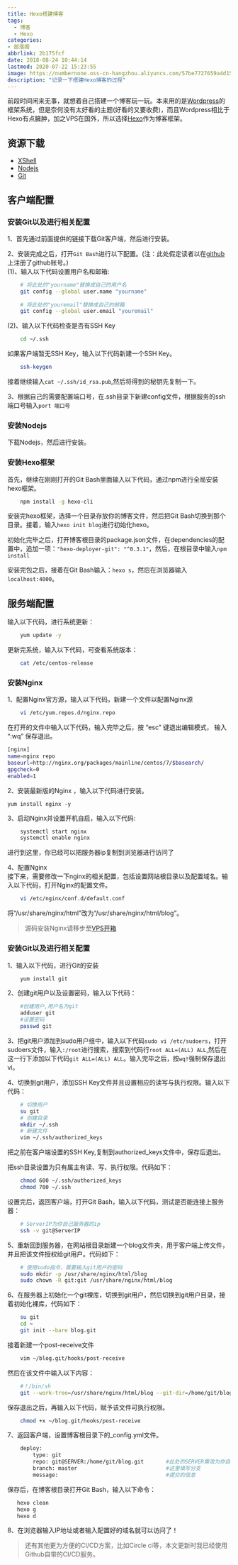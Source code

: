 ```yaml
---
title: Hexo搭建博客
tags:
  - 博客
  - Hexo
categories:
- 部落阁
abbrlink: 2b175fcf
date: 2018-08-24 10:44:14
lastmod: 2020-07-22 15:23:55
image: https://numbernone.oss-cn-hangzhou.aliyuncs.com/57be7727659a4d154e476ab2a5ed6084.jpg
description: "记录一下搭建Hexo博客的过程"
---
```


前段时间闲来无事，就想着自己搭建一个博客玩一玩。本来用的是[Wordpress](https://cn.wordpress.org/)的框架系统，但是奈何没有太好看的主题(好看的又要收费)，而且Wordpress相比于Hexo有点臃肿，加之VPS在国外，所以选择[Hexo](https://hexo.io)作为博客框架。

<!-- more -->

## 资源下载

- [XShell](https://www.lanzous.com/i2l6duh)
- [Nodejs](https://npm.taobao.org/mirrors/node/v10.8.0/node-v10.8.0-x64.msi)
- [Git](https://git-scm.com/downloads)

## 客户端配置

### 安装Git以及进行相关配置

1、首先通过前面提供的链接下载Git客户端，然后进行安装。

2、安装完成之后，打开`Git Bash`进行以下配置。(注：此处假定读者以在[github](https://github.com/)上注册了github账号。)  
(1)、输入以下代码设置用户名和邮箱:

```bash
    # 将此处的"yourname"替换成自己的用户名
    git config --global user.name "yourname"
    
    # 将此处的"youremail"替换成自己的邮箱
    git config --global user.email "youremail"
```

(2)、输入以下代码检查是否有SSH Key

```bash
    cd ~/.ssh
```

如果客户端暂无SSH Key，输入以下代码新建一个SSH Key。

```bash
	ssh-keygen
```

接着继续输入`cat ~/.ssh/id_rsa.pub`,然后将得到的秘钥先复制一下。

3、根据自己的需要配置端口号，在.ssh目录下新建config文件，根据服务的ssh端口号输入`port 端口号`

### 安装Nodejs

下载Nodejs，然后进行安装。

### 安装Hexo框架

首先，继续在刚刚打开的Git Bash里面输入以下代码，通过npm进行全局安装hexo框架。

```bash
    npm install -g hexo-cli
```

安装完hexo框架，选择一个目录存放你的博客文件，然后把Git Bash切换到那个目录。接着，输入`hexo init blog`进行初始化hexo。 

初始化完毕之后，打开博客根目录的package.json文件，在dependencies的配置中，追加一项：`"hexo-deployer-git": "^0.3.1"`，然后，在根目录中输入`npm install`

安装完包之后，接着在Git Bash输入：`hexo s`，然后在浏览器输入`localhost:4000`。

## 服务端配置

输入以下代码，进行系统更新：

```bash
    yum update -y
```

更新完系统，输入以下代码，可查看系统版本：

```bash
    cat /etc/centos-release
```

### 安装Nginx

1、配置Nginx官方源，输入以下代码，新建一个文件以配置Nginx源

```bash
    vi /etc/yum.repos.d/nginx.repo
```

在打开的文件中输入以下代码，输入完毕之后，按 “esc” 键退出编辑模式， 输入 “:wq” 保存退出。

```bash
[nginx]
name=nginx repo
baseurl=http://nginx.org/packages/mainline/centos/7/$basearch/
gpgcheck=0
enabled=1
```

2、安装最新版的Nginx ，输入以下代码进行安装。

    yum install nginx -y

3、启动Nginx并设置开机自启，输入以下代码:

```bash
    systemctl start nginx
    systemctl enable nginx
```

进行到这里，你已经可以把服务器ip复制到浏览器进行访问了  

4、配置Nginx  
接下来，需要修改一下nginx的相关配置，包括设置网站根目录以及配置域名。输入以下代码，打开Nginx的配置文件。

```bash
    vi /etc/nginx/conf.d/default.conf
```

将“/usr/share/nginx/html”改为“/usr/share/nginx/html/blog”。  

> 源码安装Nginx请移步至[VPS开箱](/p/vps开箱/)

### 安装Git以及进行相关配置

1、输入以下代码，进行Git的安装

```bash
    yum install git
```

2、创建git用户以及设置密码，输入以下代码：

```bash
    #创建用户,用户名为git
    adduser git
    #设置密码
    passwd git
```

3、把git用户添加到sudo用户组中，输入以下代码`sudo vi /etc/sudoers`，打开sudoers文件，输入`:/root`进行搜索，搜索到代码行`root ALL=(ALL) ALL`,然后在这一行下添加以下代码`git ALL=(ALL) ALL`。输入完毕之后，按`wq!`强制保存退出vi。  

4、切换到git用户，添加SSH Key文件并且设置相应的读写与执行权限。输入以下代码：

```bash
    # 切换用户
    su git
    # 创建目录
    mkdir ~/.ssh
    # 新建文件
    vim ~/.ssh/authorized_keys
```

把之前在客户端设置的SSH Key,复制到authorized_keys文件中，保存后退出。

把ssh目录设置为只有属主有读、写、执行权限。代码如下：

```bash
    chmod 600 ~/.ssh/authorized_keys
    chmod 700 ~/.ssh
```

设置完后，返回客户端，打开Git Bash，输入以下代码，测试是否能连接上服务器：

```bash
    # ServerIP为你自己服务器的ip
    ssh -v git@ServerIP
```

5、重新回到服务器，在网站根目录新建一个blog文件夹，用于客户端上传文件，并且把该文件授权给git用户。代码如下：

```bash
    # 使用sudo指令，需要输入git用户的密码
    sudo mkdir -p /usr/share/nginx/html/blog
    sudo chown -R git:git /usr/share/nginx/html/blog
```

6、在服务器上初始化一个git裸库，切换到git用户，然后切换到git用户目录，接着初始化裸库，代码如下：

```bash
    su git
    cd ~
    git init --bare blog.git
```

接着新建一个post-receive文件

```bash
    vim ~/blog.git/hooks/post-receive
```

然后在该文件中输入以下内容：

```bash
    #！/bin/sh
    git --work-tree=/usr/share/nginx/html/blog --git-dir=/home/git/blog.git checkout -f
```

保存退出之后，再输入以下代码，赋予该文件可执行权限。

```bash
    chmod +x ~/blog.git/hooks/post-receive
```

7、返回客户端，设置博客根目录下的_config.yml文件。

```bash
    deploy:
        type: git
        repo: git@SERVER:/home/git/blog.git       #此处的SERVER需改为你自己服务器的ip
        branch: master                            #这里填写分支
        message:                                  #提交的信息
```

保存后，在博客根目录打开Git Bash，输入以下命令：

```bash
   hexo clean
   hexo g
   hexo d
```

8、在浏览器输入IP地址或者输入配置好的域名就可以访问了！

> 还有其他更为方便的CI/CD方案，比如Circle ci等，本文更新时我已经使用Github自带的CI/CD服务。
